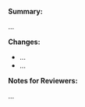 <!--
Thanks for submitting a pull request! Please complete the template
below to allow us to process this pull request appropriately.
-->

**Summary:**
<!--
A short summary, referencing related issues.
e.g. closes #0000, references #0000, etc.
-->

...

**Changes:**
<!-- What are the main changes made in this pull request? -->

- ...
- ...

**Notes for Reviewers:**
<!--
Motivate briefly why the changes have been implemented in this way?
Specify if that the implementation deviates from the proposal in the referenced issues.
- How should your reviewers approach this pull request?
- @mention reviewers with special requests, questions, or comments
-->

...

